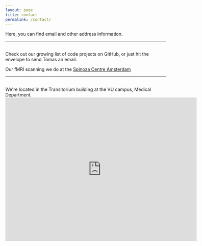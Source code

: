 ```yaml
---
layout: page
title: contact
permalink: /contact/
---
```


Here, you can find email and other address information. 

<hr/>
<br/>
Check out our growing list of code projects on GitHub, or just hit the envelope to send Tomas an email.
<span class="contacticon center">
	<a href="mailto:tknapen@gmail.com"><i class="fa fa-envelope-square"></i></a>
	<a href="https://github.com/VU-Cog-Sci" target="_blank"><i class="fa fa-github-square"></i></a>
	<a href="https://twitter.com/Tknapen" target="_blank"><i class="fa fa-twitter-square"></i></a>
</span>

Our fMRI scanning we do at the <a href="http://www.spinozacentre.nl" target="_blank">Spinoza Centre Amsterdam </a>

<hr />
<br />
We're located in the Transitorium building at the VU campus, Medical Department. 

<iframe src="https://www.google.com/maps/embed?pb=!1m18!1m12!1m3!1d9751.033700444188!2d4.859073362900956!3d52.33852847276829!2m3!1f0!2f0!3f0!3m2!1i1024!2i768!4f13.1!3m3!1m2!1s0x47c5e1e2a03de6c7%3A0x953c61fd17a0eff4!2sVan+der+Boechorststraat+1%2C+1081+BT+Amsterdam!5e0!3m2!1sen!2snl!4v1444335314032" width="600" height="450" frameborder="0" style="border:0" allowfullscreen></iframe>

